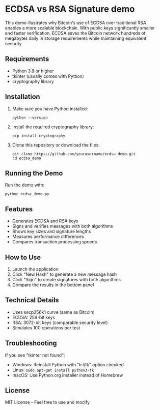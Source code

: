 # ECDSA vs RSA Signature demo

This demo illustrates why Bitcoin's use of ECDSA over traditional RSA enables a more scalable blockchain. With public keys significantly smaller and faster verification, ECDSA saves the Bitcoin network hundreds of megabytes daily in storage requirements while maintaining equivalent security.

## Requirements

- Python 3.8 or higher
- tkinter (usually comes with Python)
- cryptography library

## Installation

1. Make sure you have Python installed:

   ```
   python --version
   ```

2. Install the required cryptography library:

   ```
   pip install cryptography
   ```

3. Clone this repository or download the files:
   ```
   git clone https://github.com/yourusername/ecdsa_demo.git
   cd ecdsa_demo
   ```

## Running the Demo

Run the demo with:

```
python ecdsa_demo.py
```

## Features

- Generates ECDSA and RSA keys
- Signs and verifies messages with both algorithms
- Shows key sizes and signature lengths
- Measures performance differences
- Compares transaction processing speeds

## How to Use

1. Launch the application
2. Click "New Hash" to generate a new message hash
3. Click "Sign" to create signatures with both algorithms
4. Compare the results in the bottom panel

## Technical Details

- Uses secp256k1 curve (same as Bitcoin)
- ECDSA: 256-bit keys
- RSA: 3072-bit keys (comparable security level)
- Simulates 100 operations per test

## Troubleshooting

If you see "tkinter not found":

- Windows: Reinstall Python with "tcl/tk" option checked
- Linux: `sudo apt-get install python3-tk`
- macOS: Use Python.org installer instead of Homebrew

## License

MIT License - Feel free to use and modify
